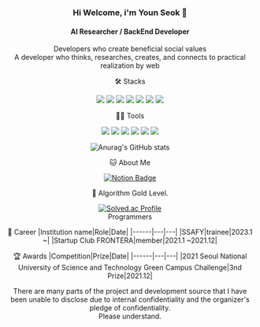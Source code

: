 <div align="center">

### Hi Welcome, i'm Youn Seok 👋

#### AI Researcher / BackEnd Developer
Developers who create beneficial social values   
A developer who thinks, researches, creates, and connects to practical realization by web


🛠️ Stacks

<img src="https://img.shields.io/badge/Python-3766AB?style=flat-square&logo=Python&logoColor=white"/> <img src="https://img.shields.io/badge/Java-007396?style=flat-square&logo=Java&logoColor=white"/> <img src="https://img.shields.io/badge/Vue.js-4FC08D?style=flat-square&logo=Vue.js&logoColor=white"/> <img src="https://img.shields.io/badge/MySQL-4479A1?style=flat-square&logo=MySQL&logoColor=white"/> <img src="https://img.shields.io/badge/TensorFlow-FF6F00?style=flat-square&logo=TensorFlow&logoColor=white"/> <img src="https://img.shields.io/badge/spring-6DB33F?style=for-the-style=flat-square&logo=Spring&logoColor=white"> <img src="https://img.shields.io/badge/Spring Boot-6DB33F?style=flat-square&logo=Spring Boot&logoColor=white">


💪🏼 Tools 

 <img src="https://img.shields.io/badge/Visual Studio Code-007ACC?style=flat-square&logo=Visual Studio Code&logoColor=white"/> <img src="https://img.shields.io/badge/GitHub-181717?style=flat-square&logo=GitHub&logoColor=white"/> <img src="https://img.shields.io/badge/Eclipse IDE-2C2255?style=flat-square&logo=Eclipse IDE&logoColor=white"/> <img src="https://img.shields.io/badge/Vim-019733?style=flat-square&logo=Vim&logoColor=white"/> <img src="https://img.shields.io/badge/Anaconda-44A833?style=flat-square&logo=Anaconda&logoColor=white"/> <img src="https://img.shields.io/badge/IntelliJ IDEA-000000?style=flat-square&logo=IntelliJ IDEA&logoColor=white"/> 

![Anurag's GitHub stats](https://github-readme-stats.vercel.app/api?username=Yeon-seok&show_icons=true&theme=radical)


🐱 About Me

  [![Notion Badge](https://img.shields.io/badge/Notion-000000?style=flat-square&logo=Notion&logoColor=white&link=https://joyous-pansy-314.notion.site/1612a809df194bb892e7dc0f4947c300)](https://www.notion.so/P-O-R-T-F-O-L-I-O-172bec3a2d004a20ba859987ea1f28c1)


🏅 Algorithm Gold Level. 

[![Solved.ac Profile](http://mazassumnida.wtf/api/v2/generate_badge?boj=abcd9351)](https://solved.ac/yuna1do/)  
Programmers 

:raising_hand: Career
|Institution name|Role|Date|
|------|---|---|
|SSAFY|trainee|2023.1 ~|
|Startup Club FRONTERA|member|2021.1 ~2021.12|






🏆 Awards
|Competition|Prize|Date|
|------|---|---|
|2021 Seoul National University of Science and Technology Green Campus Challenge|3nd Prize|2021.12|



There are many parts of the project and development source that I have been unable to disclose due to internal confidentiality and the organizer's pledge of confidentiality.  
Please understand.

</div>
